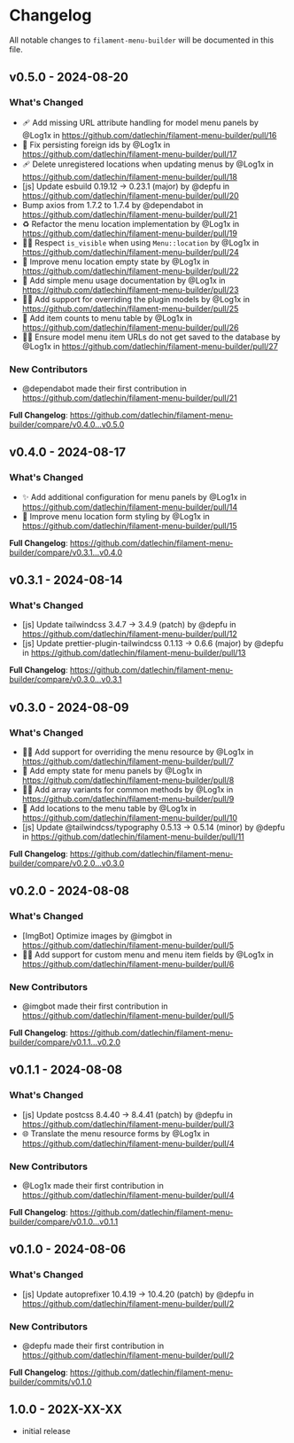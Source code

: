 # Changelog

All notable changes to `filament-menu-builder` will be documented in this file.

## v0.5.0 - 2024-08-20

### What's Changed

* 🩹 Add missing URL attribute handling for model menu panels by @Log1x in https://github.com/datlechin/filament-menu-builder/pull/16
* 🐛 Fix persisting foreign ids by @Log1x in https://github.com/datlechin/filament-menu-builder/pull/17
* 🩹 Delete unregistered locations when updating menus by @Log1x in https://github.com/datlechin/filament-menu-builder/pull/18
* [js] Update esbuild 0.19.12 → 0.23.1 (major) by @depfu in https://github.com/datlechin/filament-menu-builder/pull/20
* Bump axios from 1.7.2 to 1.7.4 by @dependabot in https://github.com/datlechin/filament-menu-builder/pull/21
* ♻ Refactor the menu location implementation by @Log1x in https://github.com/datlechin/filament-menu-builder/pull/19
* 🧑‍💻 Respect `is_visible` when using `Menu::location` by @Log1x in https://github.com/datlechin/filament-menu-builder/pull/24
* 💄 Improve menu location empty state by @Log1x in https://github.com/datlechin/filament-menu-builder/pull/22
* 📝 Add simple menu usage documentation by @Log1x in https://github.com/datlechin/filament-menu-builder/pull/23
* 🧑‍💻 Add support for overriding the plugin models by @Log1x in https://github.com/datlechin/filament-menu-builder/pull/25
* 💄 Add item counts to menu table by @Log1x in https://github.com/datlechin/filament-menu-builder/pull/26
* 🧑‍💻 Ensure model menu item URLs do not get saved to the database by @Log1x in https://github.com/datlechin/filament-menu-builder/pull/27

### New Contributors

* @dependabot made their first contribution in https://github.com/datlechin/filament-menu-builder/pull/21

**Full Changelog**: https://github.com/datlechin/filament-menu-builder/compare/v0.4.0...v0.5.0

## v0.4.0 - 2024-08-17

### What's Changed

* ✨ Add additional configuration for menu panels by @Log1x in https://github.com/datlechin/filament-menu-builder/pull/14
* 💄 Improve menu location form styling by @Log1x in https://github.com/datlechin/filament-menu-builder/pull/15

**Full Changelog**: https://github.com/datlechin/filament-menu-builder/compare/v0.3.1...v0.4.0

## v0.3.1 - 2024-08-14

### What's Changed

* [js] Update tailwindcss 3.4.7 → 3.4.9 (patch) by @depfu in https://github.com/datlechin/filament-menu-builder/pull/12
* [js] Update prettier-plugin-tailwindcss 0.1.13 → 0.6.6 (major) by @depfu in https://github.com/datlechin/filament-menu-builder/pull/13

**Full Changelog**: https://github.com/datlechin/filament-menu-builder/compare/v0.3.0...v0.3.1

## v0.3.0 - 2024-08-09

### What's Changed

* 🧑‍💻 Add support for overriding the menu resource by @Log1x in https://github.com/datlechin/filament-menu-builder/pull/7
* 💄 Add empty state for menu panels by @Log1x in https://github.com/datlechin/filament-menu-builder/pull/8
* 🧑‍💻 Add array variants for common methods by @Log1x in https://github.com/datlechin/filament-menu-builder/pull/9
* 💄 Add locations to the menu table by @Log1x in https://github.com/datlechin/filament-menu-builder/pull/10
* [js] Update @tailwindcss/typography 0.5.13 → 0.5.14 (minor) by @depfu in https://github.com/datlechin/filament-menu-builder/pull/11

**Full Changelog**: https://github.com/datlechin/filament-menu-builder/compare/v0.2.0...v0.3.0

## v0.2.0 - 2024-08-08

### What's Changed

* [ImgBot] Optimize images by @imgbot in https://github.com/datlechin/filament-menu-builder/pull/5
* 🧑‍💻 Add support for custom menu and menu item fields by @Log1x in https://github.com/datlechin/filament-menu-builder/pull/6

### New Contributors

* @imgbot made their first contribution in https://github.com/datlechin/filament-menu-builder/pull/5

**Full Changelog**: https://github.com/datlechin/filament-menu-builder/compare/v0.1.1...v0.2.0

## v0.1.1 - 2024-08-08

### What's Changed

* [js] Update postcss 8.4.40 → 8.4.41 (patch) by @depfu in https://github.com/datlechin/filament-menu-builder/pull/3
* 🌐 Translate the menu resource forms by @Log1x in https://github.com/datlechin/filament-menu-builder/pull/4

### New Contributors

* @Log1x made their first contribution in https://github.com/datlechin/filament-menu-builder/pull/4

**Full Changelog**: https://github.com/datlechin/filament-menu-builder/compare/v0.1.0...v0.1.1

## v0.1.0 - 2024-08-06

### What's Changed

* [js] Update autoprefixer 10.4.19 → 10.4.20 (patch) by @depfu in https://github.com/datlechin/filament-menu-builder/pull/2

### New Contributors

* @depfu made their first contribution in https://github.com/datlechin/filament-menu-builder/pull/2

**Full Changelog**: https://github.com/datlechin/filament-menu-builder/commits/v0.1.0

## 1.0.0 - 202X-XX-XX

- initial release
